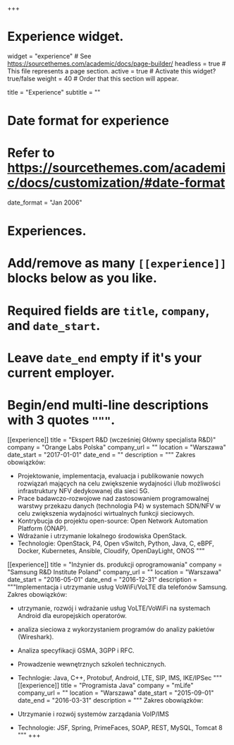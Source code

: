 +++
# Experience widget.
widget = "experience"  # See https://sourcethemes.com/academic/docs/page-builder/
headless = true  # This file represents a page section.
active = true  # Activate this widget? true/false
weight = 40  # Order that this section will appear.

title = "Experience"
subtitle = ""

# Date format for experience
#   Refer to https://sourcethemes.com/academic/docs/customization/#date-format
date_format = "Jan 2006"

# Experiences.
#   Add/remove as many `[[experience]]` blocks below as you like.
#   Required fields are `title`, `company`, and `date_start`.
#   Leave `date_end` empty if it's your current employer.
#   Begin/end multi-line descriptions with 3 quotes `"""`.
[[experience]]
  title = "Ekspert R&D (wcześniej Główny specjalista R&D)"
  company = "Orange Labs Polska"
  company_url = ""
  location = "Warszawa"
  date_start = "2017-01-01"
  date_end = ""
  description = """
  Zakres obowiązków:
  
  * Projektowanie, implementacja, evaluacja i publikowanie nowych rozwiązań mających na celu zwiększenie wydajności i/lub możliwości infrastruktury NFV dedykowanej dla sieci 5G. 
  * Prace badawczo-rozwojowe nad zastosowaniem programowalnej warstwy przekazu danych (technologia P4) w systemach SDN/NFV w celu zwiększenia wydajności wirtualnych funkcji sieciowych.
  * Kontrybucja do projektu open-source: Open Network Automation Platform (ONAP).
  * Wdrażanie i utrzymanie lokalnego środowiska OpenStack. 
  * Technologie: OpenStack, P4, Open vSwitch, Python, Java, C, eBPF, Docker, Kubernetes, Ansible, Cloudify, OpenDayLight, ONOS
  """

[[experience]]
  title = "Inżynier ds. produkcji oprogramowania"
  company = "Samsung R&D Institute Poland"
  company_url = ""
  location = "Warszawa"
  date_start = "2016-05-01"
  date_end = "2016-12-31"
  description = """Implementacja i utrzymanie usług VoWiFi/VoLTE dla telefonów Samsung.
  Zakres obowiązków:
  
  * utrzymanie, rozwój i wdrażanie usług VoLTE/VoWiFi na systemach Android dla europejskich operatorów. 
  * analiza sieciowa z wykorzystaniem programów do analizy pakietów (Wireshark).
  * Analiza specyfikacji GSMA, 3GPP i RFC.
  * Prowadzenie wewnętrznych szkoleń technicznych. 
  * Technlogie: Java, C++, Protobuf, Android, LTE, SIP, IMS, IKE/IPSec
  """
[[experience]]
  title = "Programista Java"
  company = "mLife"
  company_url = ""
  location = "Warszawa"
  date_start = "2015-09-01"
  date_end = "2016-03-31"
  description = """
  Zakres obowiązków:
  
  * Utrzymanie i rozwój systemów zarządania VoIP/IMS
  * Technologie: JSF, Spring, PrimeFaces, SOAP, REST, MySQL, Tomcat 8
  """
+++
